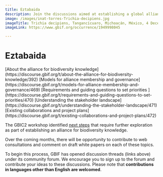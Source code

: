 ```yaml
---
title: Eztabaida
description: Join the discussions aimed at establishing a global alliance for biodiversity knowledge
image: /images/inat-torres-Trichia-decipiens.jpg
imageTitle: Trichia decipiens, Tangancícuaro, Michoacán, México, 4 December 2018. Photo by Ricardo Arredondo Torres CC BY-NC 4.0 via iNaturalist research-grade observations.
imageLink: https://www.gbif.org/occurrence/1949998045

---
```

# Eztabaida

<p class="buttons">
[About the alliance for biodiversity knowledge](https://discourse.gbif.org/t/about-the-alliance-for-biodiversity-knowledge/392)
[Models for alliance membership and governance](https://discourse.gbif.org/t/models-for-alliance-membership-and-governance/469)
[Requirements and guiding questions to set priorities ](https://discourse.gbif.org/t/requirements-and-guiding-questions-to-set-priorities/470)
[Understanding the stakeholder landscape](https://discourse.gbif.org/t/understanding-the-stakeholder-landscape/471)
[Existing collaborations and project plans](https://discourse.gbif.org/t/existing-collaborations-and-project-plans/472)
</p>

The GBIC2 workshop identified [next steps](../call-to-action/#nextsteps) that require further exploration as part of establishing an alliance for biodiversity knowledge.

Over the coming months, there will be opportunity to contribute to web consultations and comment on draft white papers on each of these topics.

To begin this process, GBIF has opened discussion threads (links above) under its community forum. We encourage you to sign up to the forum and contribute your ideas to these discussions. Please note that __contributions in languages other than English are welcomed__.

